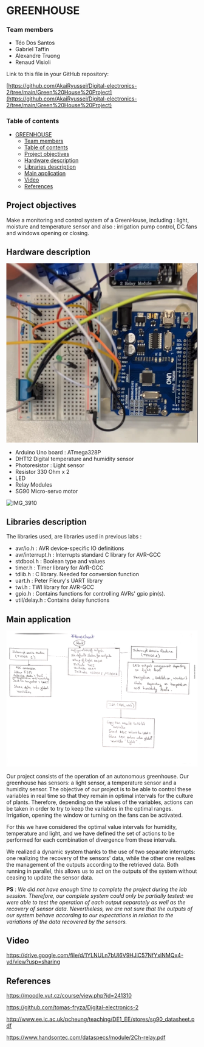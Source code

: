 
# GREENHOUSE

### Team members

* Téo Dos Santos
* Gabriel Taffin
* Alexandre Truong
* Renaud Visioli

Link to this file in your GitHub repository:

[https://github.com/AkaiRyussei/Digital-electronics-2/tree/main/Green%20House%20Project](https://github.com/AkaiRyussei/Digital-electronics-2/tree/main/Green%20House%20Project)

### Table of contents

- [GREENHOUSE](#greenhouse)
    - [Team members](#team-members)
    - [Table of contents](#table-of-contents)
  - [Project objectives](#project-objectives)
  - [Hardware description](#hardware-description)
  - [Libraries description](#libraries-description)
  - [Main application](#main-application)
  - [Video](#video)
  - [References](#references)

<a name="objectives"></a>

## Project objectives

Make a monitoring and control system of a GreenHouse, including : light, moisture and temperature sensor and also : irrigation pump control, DC fans and windows opening or closing.

<a name="hardware"></a>

## Hardware description

![Circuit](https://github.com/AkaiRyussei/Digital-electronics-2/blob/main/Green%20House%20Project/Circuit.png?raw=true)

* Arduino Uno board : ATmega328P 
* DHT12 Digital temperature and humidity sensor
* Photoresistor : Light sensor
* Resistor 330 Ohm  x 2
* LED
* Relay Modules
* SG90 Micro-servo motor
  
![IMG_3910](https://user-images.githubusercontent.com/91612064/145234998-c7b4ab60-2436-494e-a160-be616c6de720.jpg)



<a name="libs"></a>

## Libraries description
The libraries used, are libraries used in previous labs : 

* avr/io.h        : AVR device-specific IO definitions 
* avr/interrupt.h : Interrupts standard C library for AVR-GCC 
* stdbool.h       : Boolean type and values 
* timer.h         : Timer library for AVR-GCC
* tdlib.h         : C library. Needed for conversion function
* uart.h          : Peter Fleury's UART library
* twi.h           : TWI library for AVR-GCC
* gpio.h          : Contains functions for controlling AVRs' gpio pin(s).
* util/delay.h    : Contains delay functions

<a name="main"></a>

## Main application


![Flowchart](https://github.com/AkaiRyussei/Digital-electronics-2/blob/main/Green%20House%20Project/flowchart.png?raw=true)

Our project consists of the operation of an autonomous greenhouse. Our greenhouse has sensors: a light sensor, a temperature sensor and a humidity sensor. The objective of our project is to be able to control these variables in real time so that they remain in optimal intervals for the culture of plants. Therefore, depending on the values of the variables, actions can be taken in order to try to keep the variables in the optimal ranges. Irrigation, opening the window or turning on the fans can be activated. 

For this we have considered the optimal value intervals for humidity, temperature and light, and we have defined the set of actions to be performed for each combination of divergence from these intervals.

We realized a dynamic system thanks to the use of two separate interrupts: one realizing the recovery of the sensors' data, while the other one realizes the management of the outputs according to the retrieved data. Both running in parallel, this allows us to act on the outputs of the system without ceasing to update the sensor data.

__PS__ : *We did not have enough time to complete the project during the lab session. Therefore, our complete system could only be partially tested: we were able to test the operation of each output separately as well as the recovery of sensor data. Nevertheless, we are not sure that the outputs of our system behave according to our expectations in relation to the variations of the data recovered by the sensors.* 

<a name="video"></a>

## Video
https://drive.google.com/file/d/1YLNULn7bUl6V9HJiC57NfYxINMQx4-yd/view?usp=sharing

<a name="references"></a>

## References

https://moodle.vut.cz/course/view.php?id=241310

https://github.com/tomas-fryza/Digital-electronics-2

http://www.ee.ic.ac.uk/pcheung/teaching/DE1_EE/stores/sg90_datasheet.pdf

https://www.handsontec.com/dataspecs/module/2Ch-relay.pdf
